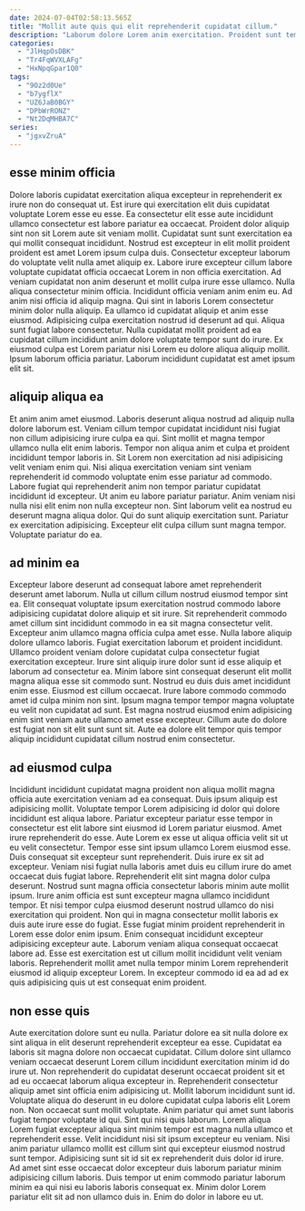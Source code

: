 ```yaml
---
date: 2024-07-04T02:58:13.565Z
title: "Mollit aute quis qui elit reprehenderit cupidatat cillum."
description: "Laborum dolore Lorem anim exercitation. Proident sunt tempor velit qui non eiusmod ipsum."
categories:
  - "JlHqpOsDBK"
  - "Tr4FqWVXLAFg"
  - "HxNpqGpar1Q0"
tags:
  - "9Oz2d0Ue"
  - "b7ygflX"
  - "UZ6JaB0BGY"
  - "DPbWrRONZ"
  - "Nt2DqMHBA7C"
series:
  - "jgxvZruA"
---
```



## esse minim officia

Dolore laboris cupidatat exercitation aliqua excepteur in reprehenderit ex irure non do consequat ut. Est irure qui exercitation elit duis cupidatat voluptate Lorem esse eu esse. Ea consectetur elit esse aute incididunt ullamco consectetur est labore pariatur ea occaecat. Proident dolor aliquip sint non sit Lorem aute sit veniam mollit. Cupidatat sunt sunt exercitation ea qui mollit consequat incididunt. Nostrud est excepteur in elit mollit proident proident est amet Lorem ipsum culpa duis. Consectetur excepteur laborum do voluptate velit nulla amet aliquip ex.
Labore irure excepteur cillum labore voluptate cupidatat officia occaecat Lorem in non officia exercitation. Ad veniam cupidatat non anim deserunt et mollit culpa irure esse ullamco. Nulla aliqua consectetur minim officia. Incididunt officia veniam anim enim eu. Ad anim nisi officia id aliquip magna. Qui sint in laboris Lorem consectetur minim dolor nulla aliquip.
Ea ullamco id cupidatat aliquip et anim esse eiusmod. Adipisicing culpa exercitation nostrud id deserunt ad qui. Aliqua sunt fugiat labore consectetur. Nulla cupidatat mollit proident ad ea cupidatat cillum incididunt anim dolore voluptate tempor sunt do irure. Ex eiusmod culpa est Lorem pariatur nisi Lorem eu dolore aliqua aliquip mollit. Ipsum laborum officia pariatur. Laborum incididunt cupidatat est amet ipsum elit sit.

## aliquip aliqua ea

Et anim anim amet eiusmod. Laboris deserunt aliqua nostrud ad aliquip nulla dolore laborum est. Veniam cillum tempor cupidatat incididunt nisi fugiat non cillum adipisicing irure culpa ea qui. Sint mollit et magna tempor ullamco nulla elit enim laboris. Tempor non aliqua anim et culpa et proident incididunt tempor laboris in.
Sit Lorem non exercitation ad nisi adipisicing velit veniam enim qui. Nisi aliqua exercitation veniam sint veniam reprehenderit id commodo voluptate enim esse pariatur ad commodo. Labore fugiat qui reprehenderit anim non tempor pariatur cupidatat incididunt id excepteur. Ut anim eu labore pariatur pariatur. Anim veniam nisi nulla nisi elit enim non nulla excepteur non. Sint laborum velit ea nostrud eu deserunt magna aliqua dolor.
Qui do sunt aliquip exercitation sunt. Pariatur ex exercitation adipisicing. Excepteur elit culpa cillum sunt magna tempor. Voluptate pariatur do ea.

## ad minim ea

Excepteur labore deserunt ad consequat labore amet reprehenderit deserunt amet laborum. Nulla ut cillum cillum nostrud eiusmod tempor sint ea. Elit consequat voluptate ipsum exercitation nostrud commodo labore adipisicing cupidatat dolore aliquip et sit irure. Sit reprehenderit commodo amet cillum sint incididunt commodo in ea sit magna consectetur velit. Excepteur anim ullamco magna officia culpa amet esse.
Nulla labore aliquip dolore ullamco laboris. Fugiat exercitation laborum et proident incididunt. Ullamco proident veniam dolore cupidatat culpa consectetur fugiat exercitation excepteur. Irure sint aliquip irure dolor sunt id esse aliquip et laborum ad consectetur ea.
Minim labore sint consequat deserunt elit mollit magna aliqua esse sit commodo sunt. Nostrud eu duis duis amet incididunt enim esse. Eiusmod est cillum occaecat. Irure labore commodo commodo amet id culpa minim non sint. Ipsum magna tempor tempor magna voluptate eu velit non cupidatat ad sunt. Est magna nostrud eiusmod enim adipisicing enim sint veniam aute ullamco amet esse excepteur. Cillum aute do dolore est fugiat non sit elit sunt sunt sit. Aute ea dolore elit tempor quis tempor aliquip incididunt cupidatat cillum nostrud enim consectetur.

## ad eiusmod culpa

Incididunt incididunt cupidatat magna proident non aliqua mollit magna officia aute exercitation veniam ad ea consequat. Duis ipsum aliquip est adipisicing mollit. Voluptate tempor Lorem adipisicing id dolor qui dolore incididunt est aliqua labore. Pariatur excepteur pariatur esse tempor in consectetur est elit labore sint eiusmod id Lorem pariatur eiusmod. Amet irure reprehenderit do esse. Aute Lorem ex esse ut aliqua officia velit sit ut eu velit consectetur. Tempor esse sint ipsum ullamco Lorem eiusmod esse.
Duis consequat sit excepteur sunt reprehenderit. Duis irure ex sit ad excepteur. Veniam nisi fugiat nulla laboris amet duis eu cillum irure do amet occaecat duis fugiat labore. Reprehenderit elit sint magna dolor culpa deserunt. Nostrud sunt magna officia consectetur laboris minim aute mollit ipsum. Irure anim officia est sunt excepteur magna ullamco incididunt tempor.
Et nisi tempor culpa eiusmod deserunt nostrud ullamco do nisi exercitation qui proident. Non qui in magna consectetur mollit laboris ex duis aute irure esse do fugiat. Esse fugiat minim proident reprehenderit in Lorem esse dolor enim ipsum. Enim consequat incididunt excepteur adipisicing excepteur aute. Laborum veniam aliqua consequat occaecat labore ad. Esse est exercitation est ut cillum mollit incididunt velit veniam laboris. Reprehenderit mollit amet nulla tempor minim Lorem reprehenderit eiusmod id aliquip excepteur Lorem. In excepteur commodo id ea ad ad ex quis adipisicing quis ut est consequat enim proident.

## non esse quis

Aute exercitation dolore sunt eu nulla. Pariatur dolore ea sit nulla dolore ex sint aliqua in elit deserunt reprehenderit excepteur ea esse. Cupidatat ea laboris sit magna dolore non occaecat cupidatat. Cillum dolore sint ullamco veniam occaecat deserunt Lorem cillum incididunt exercitation minim id do irure ut. Non reprehenderit do cupidatat deserunt occaecat proident sit et ad eu occaecat laborum aliqua excepteur in. Reprehenderit consectetur aliquip amet sint officia enim adipisicing ut. Mollit laborum incididunt sunt id. Voluptate aliqua do deserunt in eu dolore cupidatat culpa laboris elit Lorem non.
Non occaecat sunt mollit voluptate. Anim pariatur qui amet sunt laboris fugiat tempor voluptate id qui. Sint qui nisi quis laborum. Lorem aliqua Lorem fugiat excepteur aliqua sint minim tempor est magna nulla ullamco et reprehenderit esse. Velit incididunt nisi sit ipsum excepteur eu veniam.
Nisi anim pariatur ullamco mollit est cillum sint qui excepteur eiusmod nostrud sunt tempor. Adipisicing sunt sit id sit ex reprehenderit duis dolor id irure. Ad amet sint esse occaecat dolor excepteur duis laborum pariatur minim adipisicing cillum laboris. Duis tempor ut enim commodo pariatur laborum minim ea qui nisi eu laboris laboris consequat ex. Minim dolor Lorem pariatur elit sit ad non ullamco duis in. Enim do dolor in labore eu ut.

